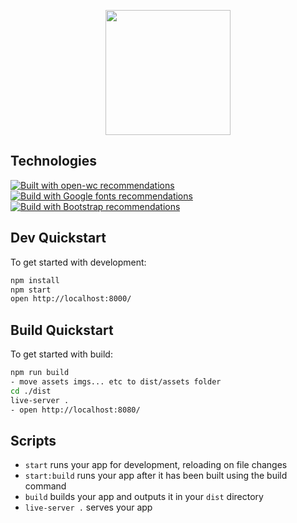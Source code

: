 <p align="center">
  <img width="200" src="https://open-wc.org/35ded306.svg"></img>
</p>

## Technologies 

[![Built with open-wc recommendations](https://img.shields.io/badge/built%20with-open--wc-blue.svg)](https://open-wc.org/)
[![Build with Google fonts recommendations](https://img.shields.io/badge/built%20with-GoogleFonts-blue.svg)](https://fonts.google.com/) 
[![Build with Bootstrap recommendations](https://img.shields.io/badge/built%20with-Bootstrap-blue.svg)](https://getbootstrap.com/)

## Dev Quickstart

To get started with development:

```sh
npm install 
npm start
open http://localhost:8000/
```

## Build Quickstart

To get started with build:
```sh
npm run build
- move assets imgs... etc to dist/assets folder 
cd ./dist
live-server .
- open http://localhost:8080/
```

## Scripts

- `start` runs your app for development, reloading on file changes
- `start:build` runs your app after it has been built using the build command
- `build` builds your app and outputs it in your `dist` directory
- `live-server .` serves your app 

